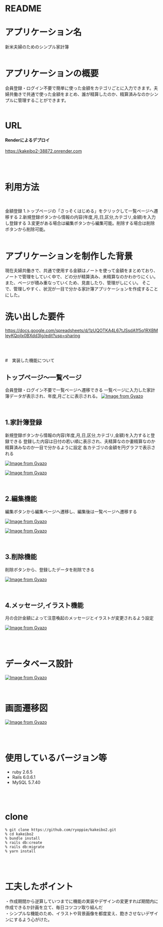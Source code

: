 # README

# アプリケーション名

新米夫婦のためのシンプル家計簿
<br>
<br>

# アプリケーションの概要

会員登録・ログイン不要で簡単に使った金額をカテゴリごとに入力できます。夫婦共働きで共通で使った金額をまとめ、誰が精算したのか、精算済みなのかシンプルに管理することができます。
<br>
<br>

# URL 
#### Renderによるデプロイ
https://kakeibo2-38872.onrender.com

<br>
<br>

# 利用方法
<br>

金額登録
1.トップページの「さっそくはじめる」をクリックして一覧ページへ遷移する
2.新規登録ボタンから情報の内容(年度,月,日,区分,カテゴリ,金額)を入力し登録する
3.変更がある場合は編集ボタンから編集可能。削除する場合は削除ボタンから削除可能。
<br>
<br>

# アプリケーションを制作した背景

現在夫婦共働きで、共通で使用する金額はノートを使って金額をまとめており、
ノートで管理をしていく中で、どの分が精算済み、未精算なのかわかりにくい。
また、ページが積み重なっていくため、見直したり、管理がしにくい。
そこで、管理しやすく、状況が一目で分かる家計簿アプリケーションを作成することにした。
<br>

# 洗い出した要件
https://docs.google.com/spreadsheets/d/1zUQOTKA4L67tJSsdA1f5q1RXBMleyKQojlx0BXdd3Ig/edit?usp=sharing

<br>
<br>

#　実装した機能について

## トップページ〜一覧ページ
会員登録・ログイン不要で一覧ページへ遷移できる
一覧ページに入力した家計簿データが表示され、年度,月ごとに表示される。
[![Image from Gyazo](https://i.gyazo.com/3a9c63837f537911546b423930d6627b.gif)](https://gyazo.com/3a9c63837f537911546b423930d6627b)

<br>

## 1.家計簿登録
新規登録ボタンから情報の内容(年度,月,日,区分,カテゴリ,金額)を入力すると登録できる
登録した内容は日付の若い順に表示され、夫精算なのか妻精算なのか精算済みなのか一目で分かるように設定
各カテゴリの金額を円グラフで表示される

[![Image from Gyazo](https://i.gyazo.com/af9be16ae76fd206eef1d0823db2744d.gif)](https://gyazo.com/af9be16ae76fd206eef1d0823db2744d)

[![Image from Gyazo](https://i.gyazo.com/a3b6328e887a914f9a7cab463be7b39c.gif)](https://gyazo.com/a3b6328e887a914f9a7cab463be7b39c)

<br>

## 2.編集機能
編集ボタンから編集ページへ遷移し、編集後は一覧ページへ遷移する

[![Image from Gyazo](https://i.gyazo.com/12c2283ff009ce3f299aca7cd6588b72.gif)](https://gyazo.com/12c2283ff009ce3f299aca7cd6588b72)

[![Image from Gyazo](https://i.gyazo.com/7e5aa0e7fe92f1cbf43c451e5e3cc508.gif)](https://gyazo.com/7e5aa0e7fe92f1cbf43c451e5e3cc508)

<br>

## 3.削除機能
削除ボタンから、登録したデータを削除できる

[![Image from Gyazo](https://i.gyazo.com/4c2060b50ad4f55e6207c6c794ec7f5d.gif)](https://gyazo.com/4c2060b50ad4f55e6207c6c794ec7f5d)

<br>

## 4.メッセージ,イラスト機能
月の合計金額によって注意喚起のメッセージとイラストが変更されるよう設定

[![Image from Gyazo](https://i.gyazo.com/6e8e0144b7ca3671c31deede95fc4e98.jpg)](https://gyazo.com/6e8e0144b7ca3671c31deede95fc4e98)


<br>
<br>

# データベース設計
[![Image from Gyazo](https://i.gyazo.com/4a80357abc2db4c3ff673abf9f5d01a4.png)](https://gyazo.com/4a80357abc2db4c3ff673abf9f5d01a4)

<br>

# 画面遷移図
[![Image from Gyazo](https://i.gyazo.com/95fb6528e1af6f6cadc8e64bbae46f4c.png)](https://gyazo.com/95fb6528e1af6f6cadc8e64bbae46f4c)

<br>
<br>

# 使用しているバージョン等

- ruby 2.6.5
- Rails 6.0.6.1
- MySQL 5.7.40 

<br>
<br>

# clone

```
% git clone https://github.com/ryoppie/kakeibo2.git
% cd kakeibo2
% bundle install
% rails db:create
% rails db:migrate
% yarn install
```

<br>
<br>

# 工夫したポイント
・作成期間から逆算していつまでに機能の実装やデザインの変更すれば期間内に作成できるか計画を立て、毎日コツコツ取り組んだ
<br>
・シンプルな機能のため、イラストや背景画像を都度変え、飽きさせないデザインにするよう心がけた。


